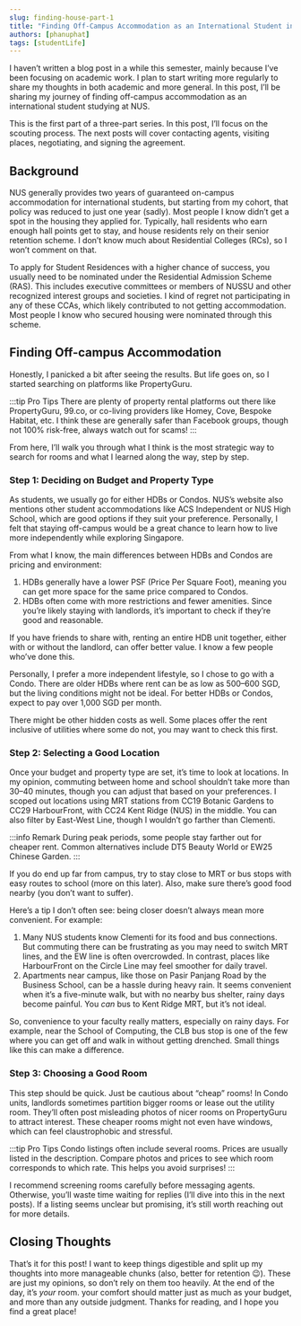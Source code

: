 ```yaml
---
slug: finding-house-part-1
title: "Finding Off-Campus Accommodation as an International Student in Singapore Part 1: Scouting"
authors: [phanuphat]
tags: [studentLife]
---
```


I haven’t written a blog post in a while this semester, mainly because I’ve been focusing on academic work. I plan to
start writing more regularly to share my thoughts in both academic and more general. In this post, I’ll be sharing my
journey of finding off-campus accommodation as an international student studying at NUS.

<!-- truncate -->

This is the first part of a three-part series. In this post, I’ll focus on the scouting process. The next posts will
cover contacting agents, visiting places, negotiating, and signing the agreement.

## Background

NUS generally provides two years of guaranteed on-campus accommodation for international students, but starting from my
cohort, that policy was reduced to just one year (sadly). Most people I know didn’t get a spot in the housing they
applied for. Typically, hall residents who earn enough hall points get to stay, and house residents rely on their senior
retention scheme. I don’t know much about Residential Colleges (RCs), so I won’t comment on that.

To apply for Student Residences with a higher chance of success, you usually need to be nominated under the Residential
Admission Scheme (RAS). This includes executive committees or members of NUSSU and other recognized interest groups and
societies. I kind of regret not participating in any of these CCAs, which likely contributed to not getting
accommodation. Most people I know who secured housing were nominated through this scheme.

## Finding Off-campus Accommodation

Honestly, I panicked a bit after seeing the results. But life goes on, so I started searching on platforms like
PropertyGuru.

:::tip Pro Tips
There are plenty of property rental platforms out there like PropertyGuru, 99.co, or co-living providers like Homey,
Cove, Bespoke Habitat, etc. I think these are generally safer than Facebook groups, though not 100% risk-free, always
watch out for scams!
:::

From here, I’ll walk you through what I think is the most strategic way to search for rooms and what I learned along the
way, step by step.

### Step 1: Deciding on Budget and Property Type

As students, we usually go for either HDBs or Condos. NUS’s website also mentions other student accommodations like ACS
Independent or NUS High School, which are good options if they suit your preference. Personally, I felt that staying
off-campus would be a great chance to learn how to live more independently while exploring Singapore.

From what I know, the main differences between HDBs and Condos are pricing and environment:

1. HDBs generally have a lower PSF (Price Per Square Foot), meaning you can get more space for the same price compared
   to Condos.
2. HDBs often come with more restrictions and fewer amenities. Since you’re likely staying with landlords, it’s
   important to check if they’re good and reasonable.

If you have friends to share with, renting an entire HDB unit together, either with or without the landlord, can offer
better value. I know a few people who’ve done this.

Personally, I prefer a more independent lifestyle, so I chose to go with a Condo. There are older HDBs where rent can be
as low as 500–600 SGD, but the living conditions might not be ideal. For better HDBs or Condos, expect to pay over 1,000
SGD per month.

There might be other hidden costs as well. Some places offer the rent inclusive of utilities where some do not, you may
want to check this first.

### Step 2: Selecting a Good Location

Once your budget and property type are set, it’s time to look at locations. In my opinion, commuting between home and
school shouldn’t take more than 30–40 minutes, though you can adjust that based on your preferences. I scoped out
locations using MRT stations from CC19 Botanic Gardens to CC29 HarbourFront, with CC24 Kent Ridge (NUS) in the middle.
You can also filter by East-West Line, though I wouldn’t go farther than Clementi.

:::info Remark
During peak periods, some people stay farther out for cheaper rent. Common alternatives include DT5 Beauty World or EW25
Chinese Garden.
:::

If you do end up far from campus, try to stay close to MRT or bus stops with easy routes to school (more on this later).
Also, make sure there’s good food nearby (you don’t want to suffer).

Here’s a tip I don’t often see: being closer doesn’t always mean more convenient. For example:

1. Many NUS students know Clementi for its food and bus connections. But commuting there can be frustrating as you may
   need to switch MRT lines, and the EW line is often overcrowded. In contrast, places like HarbourFront on the Circle
   Line may feel smoother for daily travel.
2. Apartments near campus, like those on Pasir Panjang Road by the Business School, can be a hassle during heavy rain.
   It seems convenient when it’s a five-minute walk, but with no nearby bus shelter, rainy days become painful. You
   _can_ bus to Kent Ridge MRT, but it’s not ideal.

So, convenience to your faculty really matters, especially on rainy days. For example, near the School of Computing, the
CLB bus stop is one of the few where you can get off and walk in without getting drenched. Small things like this can
make a difference.

### Step 3: Choosing a Good Room

This step should be quick. Just be cautious about “cheap” rooms! In Condo units, landlords sometimes partition bigger
rooms or lease out the utility room. They’ll often post misleading photos of nicer rooms on PropertyGuru to attract
interest. These cheaper rooms might not even have windows, which can feel claustrophobic and stressful.

:::tip Pro Tips
Condo listings often include several rooms. Prices are usually listed in the description. Compare photos and prices to
see which room corresponds to which rate. This helps you avoid surprises!
:::

I recommend screening rooms carefully before messaging agents. Otherwise, you’ll waste time waiting for replies (I’ll
dive into this in the next posts). If a listing seems unclear but promising, it’s still worth reaching out for more
details.

## Closing Thoughts

That’s it for this post! I want to keep things digestible and split up my thoughts into more manageable chunks (also,
better for retention 😉). These are just my opinions, so don’t rely on them too heavily. At the end of the day, it’s
_your_ room. your comfort should matter just as much as your budget, and more than any outside judgment. Thanks for
reading, and I hope you find a great place!
